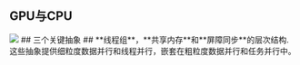 ## GPU与CPU ##  
<img src=https://docs.nvidia.com/cuda/cuda-c-programming-guide/graphics/gpu-devotes-more-transistors-to-data-processing.png />
## 三个关键抽象 ##  
**线程组**，**共享内存**和**屏障同步**的层次结构.  
这些抽象提供细粒度数据并行和线程并行，嵌套在粗粒度数据并行和任务并行中。  
